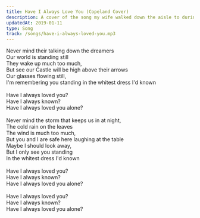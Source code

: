 ```yaml
---
title: Have I Always Love You (Copeland Cover)
description: A cover of the song my wife walked down the aisle to during our wedding.
updatedAt: 2019-01-11
type: Song
track: /songs/have-i-always-loved-you.mp3
---
```


Never mind their talking down the dreamers<br>
Our world is standing still<br>
They wake up much too much,<br>
But see our Castle will be high above their arrows<br>
Our glasses flowing still,<br>
I'm remembering you standing in the whitest dress I'd known<br>
<br>
Have I always loved you?<br>
Have I always known?<br>
Have I always loved you alone?<br>
<br>
Never mind the storm that keeps us in at night,<br>
The cold rain on the leaves<br>
The wind is much too much,<br>
But you and I are safe here laughing at the table<br>
Maybe I should look away,<br>
But I only see you standing<br>
In the whitest dress I'd known<br>
<br>
Have I always loved you?<br>
Have I always known?<br>
Have I always loved you alone?<br>
<br>
Have I always loved you?<br>
Have I always known?<br>
Have I always loved you alone?
